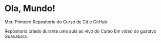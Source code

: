 # Ola, Mundo!
 Meu Primeiro Repositorio do Curso de Git e GitHub
 
 Repositorio criado durante uma aula ao vivo do Curso Em video do gustavo Guanabara.